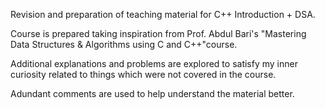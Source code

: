 Revision and preparation of teaching material for C++ Introduction + DSA. 

Course is prepared taking inspiration from Prof. Abdul Bari's "Mastering Data Structures & Algorithms using C and C++"course.

Additional explanations and problems are explored to satisfy my inner curiosity related to things which were not covered in the course. 

Adundant comments are used to help understand the material better. 
